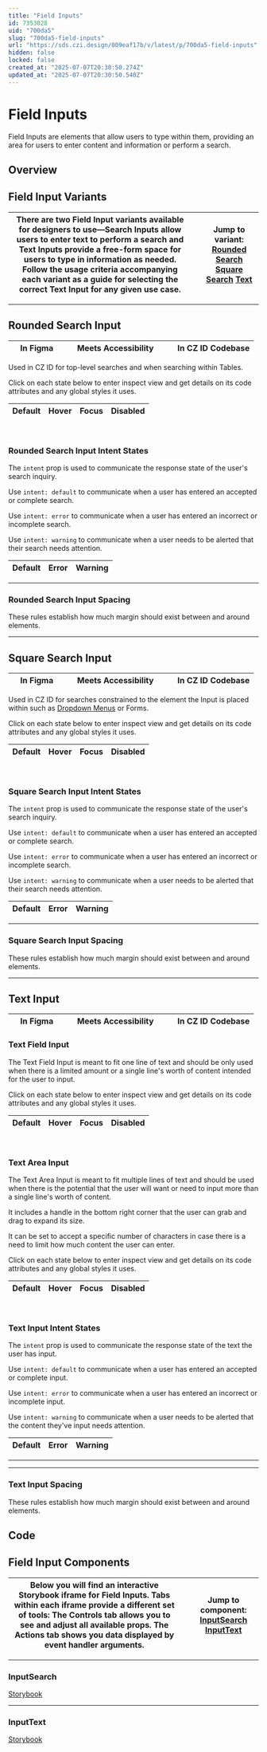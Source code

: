 ```yaml
---
title: "Field Inputs"
id: 7353028
uid: "700da5"
slug: "700da5-field-inputs"
url: "https://sds.czi.design/009eaf17b/v/latest/p/700da5-field-inputs"
hidden: false
locked: false
created_at: "2025-07-07T20:30:50.274Z"
updated_at: "2025-07-07T20:30:50.540Z"
---
```


# Field Inputs

Field Inputs are elements that allow users to type within them, providing an area for users to enter content and information or perform a search.

## Overview

## Field Input Variants

| There are two Field Input variants available for designers to use—Search Inputs allow users to enter text to perform a search and Text Inputs provide a free-form space for users to type in information as needed.  Follow the usage criteria accompanying each variant as a guide for selecting the correct Text Input for any given use case. |   | **Jump to variant:** [Rounded Search](https://sds.czi.design/009eaf17b/v/0/p/700da5-field-inputs/t/156904) [Square Search](https://sds.czi.design/009eaf17b/v/0/p/700da5-field-inputs/t/64091c) [Text](https://sds.czi.design/009eaf17b/v/0/p/700da5-field-inputs/t/26099f) |
| --- | --- | --- |

---

## Rounded Search Input

|  | In Figma |   |  | Meets Accessibility |   |  |  In CZ ID Codebase |
| --- | --- | --- | --- | --- | --- | --- | --- |

Used in CZ ID for top-level searches and when searching within Tables.

Click on each state below to enter inspect view and get details on its code attributes and any global styles it uses.

| **Default** | **Hover** | **Focus** | **Disabled** |
| --- | --- | --- | --- |

 

### Rounded Search Input Intent States

The `intent` prop is used to communicate the response state of the user's search inquiry.

Use `intent: default` to communicate when a user has entered an accepted or complete search.

Use `intent: error` to communicate when a user has entered an incorrect or incomplete search.

Use `intent: warning` to communicate when a user needs to be alerted that their search needs attention.

| **Default** | **Error** | **Warning** |
| --- | --- | --- |

---

### Rounded Search Input Spacing

These rules establish how much margin should exist between and around elements.

---

## Square Search Input

|  | In Figma |   |  | Meets Accessibility |   |  |  In CZ ID Codebase |
| --- | --- | --- | --- | --- | --- | --- | --- |

Used in CZ ID for searches constrained to the element the Input is placed within such as [Dropdown Menus](https://sds.czi.design/009eaf17b/p/2157fe) or Forms.

Click on each state below to enter inspect view and get details on its code attributes and any global styles it uses.

| **Default** | **Hover** | **Focus** | **Disabled** |
| --- | --- | --- | --- |

 

### Square Search Input Intent States

The `intent` prop is used to communicate the response state of the user's search inquiry.

Use `intent: default` to communicate when a user has entered an accepted or complete search.

Use `intent: error` to communicate when a user has entered an incorrect or incomplete search.

Use `intent: warning` to communicate when a user needs to be alerted that their search needs attention.

| **Default** | **Error** | **Warning** |
| --- | --- | --- |

---

### Square Search Input Spacing

These rules establish how much margin should exist between and around elements.

---

## Text Input

|  | In Figma |   |  | Meets Accessibility |   |  | In CZ ID Codebase |
| --- | --- | --- | --- | --- | --- | --- | --- |

### Text Field Input

The Text Field Input is meant to fit one line of text and should be only used when there is a limited amount or a single line's worth of content intended for the user to input.

Click on each state below to enter inspect view and get details on its code attributes and any global styles it uses.

| **Default** | **Hover** | **Focus** | **Disabled** |
| --- | --- | --- | --- |

 

### Text Area Input

The Text Area Input is meant to fit multiple lines of text and should be used when there is the potential that the user will want or need to input more than a single line's worth of content.

It includes a handle in the bottom right corner that the user can grab and drag to expand its size.

It can be set to accept a specific number of characters in case there is a need to limit how much content the user can enter.

Click on each state below to enter inspect view and get details on its code attributes and any global styles it uses.

| **Default** | **Hover** | **Focus** | **Disabled** |
| --- | --- | --- | --- |

 

### Text Input Intent States

The `intent` prop is used to communicate the response state of the text the user has input.

Use `intent: default` to communicate when a user has entered an accepted or complete input.

Use `intent: error` to communicate when a user has entered an incorrect or incomplete input.

Use `intent: warning` to communicate when a user needs to be alerted that the content they've input needs attention.

| **Default** | **Error** | **Warning** |
| --- | --- | --- |

---

---

### Text Input Spacing

These rules establish how much margin should exist between and around elements.

## Code

## Field Input Components

| Below you will find an interactive Storybook iframe for Field Inputs.  Tabs within each iframe provide a different set of tools: The Controls tab allows you to see and adjust all available props. The Actions tab shows you data displayed by event handler arguments. |   | **Jump to component:** [InputSearch](https://sds.czi.design/009eaf17b/v/0/p/700da5-field-inputs/t/56bbd1) [InputText](https://sds.czi.design/009eaf17b/v/0/p/700da5-field-inputs/t/54729d) |
| --- | --- | --- |

---

### InputSearch

[Storybook](https://chanzuckerberg.github.io/sci-components/?path=/story/inputs-inputsearch--default)

---

### InputText

[Storybook](https://chanzuckerberg.github.io/sci-components/?path=/story/inputs-inputtext--default)

